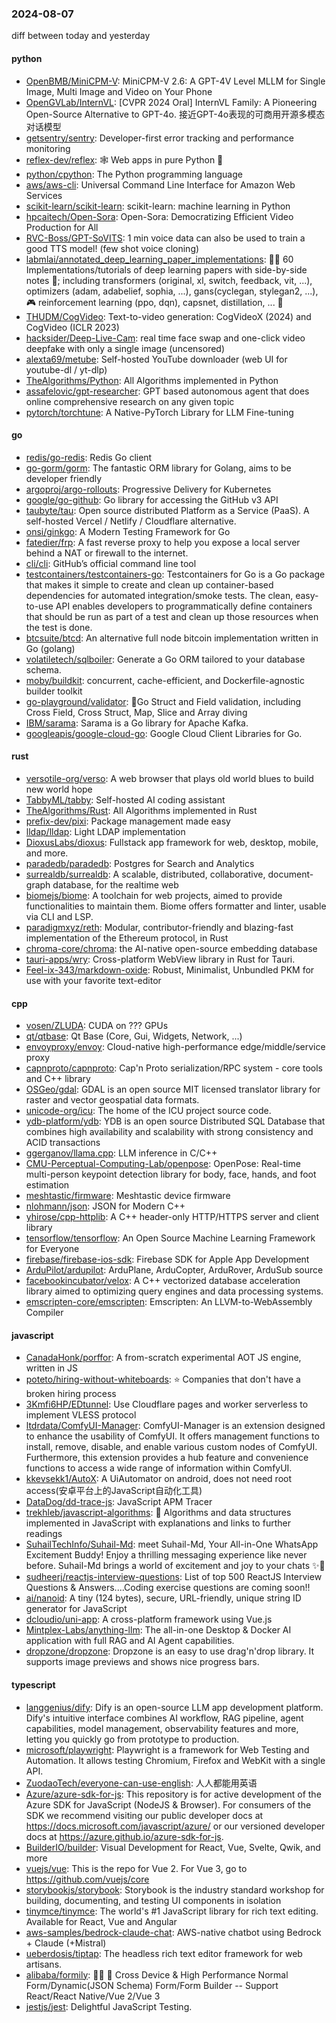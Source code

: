 ### 2024-08-07
diff between today and yesterday

#### python
* [OpenBMB/MiniCPM-V](https://github.com/OpenBMB/MiniCPM-V): MiniCPM-V 2.6: A GPT-4V Level MLLM for Single Image, Multi Image and Video on Your Phone
* [OpenGVLab/InternVL](https://github.com/OpenGVLab/InternVL): [CVPR 2024 Oral] InternVL Family: A Pioneering Open-Source Alternative to GPT-4o. 接近GPT-4o表现的可商用开源多模态对话模型
* [getsentry/sentry](https://github.com/getsentry/sentry): Developer-first error tracking and performance monitoring
* [reflex-dev/reflex](https://github.com/reflex-dev/reflex): 🕸️ Web apps in pure Python 🐍
* [python/cpython](https://github.com/python/cpython): The Python programming language
* [aws/aws-cli](https://github.com/aws/aws-cli): Universal Command Line Interface for Amazon Web Services
* [scikit-learn/scikit-learn](https://github.com/scikit-learn/scikit-learn): scikit-learn: machine learning in Python
* [hpcaitech/Open-Sora](https://github.com/hpcaitech/Open-Sora): Open-Sora: Democratizing Efficient Video Production for All
* [RVC-Boss/GPT-SoVITS](https://github.com/RVC-Boss/GPT-SoVITS): 1 min voice data can also be used to train a good TTS model! (few shot voice cloning)
* [labmlai/annotated_deep_learning_paper_implementations](https://github.com/labmlai/annotated_deep_learning_paper_implementations): 🧑‍🏫 60 Implementations/tutorials of deep learning papers with side-by-side notes 📝; including transformers (original, xl, switch, feedback, vit, ...), optimizers (adam, adabelief, sophia, ...), gans(cyclegan, stylegan2, ...), 🎮 reinforcement learning (ppo, dqn), capsnet, distillation, ... 🧠
* [THUDM/CogVideo](https://github.com/THUDM/CogVideo): Text-to-video generation: CogVideoX (2024) and CogVideo (ICLR 2023)
* [hacksider/Deep-Live-Cam](https://github.com/hacksider/Deep-Live-Cam): real time face swap and one-click video deepfake with only a single image (uncensored)
* [alexta69/metube](https://github.com/alexta69/metube): Self-hosted YouTube downloader (web UI for youtube-dl / yt-dlp)
* [TheAlgorithms/Python](https://github.com/TheAlgorithms/Python): All Algorithms implemented in Python
* [assafelovic/gpt-researcher](https://github.com/assafelovic/gpt-researcher): GPT based autonomous agent that does online comprehensive research on any given topic
* [pytorch/torchtune](https://github.com/pytorch/torchtune): A Native-PyTorch Library for LLM Fine-tuning

#### go
* [redis/go-redis](https://github.com/redis/go-redis): Redis Go client
* [go-gorm/gorm](https://github.com/go-gorm/gorm): The fantastic ORM library for Golang, aims to be developer friendly
* [argoproj/argo-rollouts](https://github.com/argoproj/argo-rollouts): Progressive Delivery for Kubernetes
* [google/go-github](https://github.com/google/go-github): Go library for accessing the GitHub v3 API
* [taubyte/tau](https://github.com/taubyte/tau): Open source distributed Platform as a Service (PaaS). A self-hosted Vercel / Netlify / Cloudflare alternative.
* [onsi/ginkgo](https://github.com/onsi/ginkgo): A Modern Testing Framework for Go
* [fatedier/frp](https://github.com/fatedier/frp): A fast reverse proxy to help you expose a local server behind a NAT or firewall to the internet.
* [cli/cli](https://github.com/cli/cli): GitHub’s official command line tool
* [testcontainers/testcontainers-go](https://github.com/testcontainers/testcontainers-go): Testcontainers for Go is a Go package that makes it simple to create and clean up container-based dependencies for automated integration/smoke tests. The clean, easy-to-use API enables developers to programmatically define containers that should be run as part of a test and clean up those resources when the test is done.
* [btcsuite/btcd](https://github.com/btcsuite/btcd): An alternative full node bitcoin implementation written in Go (golang)
* [volatiletech/sqlboiler](https://github.com/volatiletech/sqlboiler): Generate a Go ORM tailored to your database schema.
* [moby/buildkit](https://github.com/moby/buildkit): concurrent, cache-efficient, and Dockerfile-agnostic builder toolkit
* [go-playground/validator](https://github.com/go-playground/validator): 💯Go Struct and Field validation, including Cross Field, Cross Struct, Map, Slice and Array diving
* [IBM/sarama](https://github.com/IBM/sarama): Sarama is a Go library for Apache Kafka.
* [googleapis/google-cloud-go](https://github.com/googleapis/google-cloud-go): Google Cloud Client Libraries for Go.

#### rust
* [versotile-org/verso](https://github.com/versotile-org/verso): A web browser that plays old world blues to build new world hope
* [TabbyML/tabby](https://github.com/TabbyML/tabby): Self-hosted AI coding assistant
* [TheAlgorithms/Rust](https://github.com/TheAlgorithms/Rust): All Algorithms implemented in Rust
* [prefix-dev/pixi](https://github.com/prefix-dev/pixi): Package management made easy
* [lldap/lldap](https://github.com/lldap/lldap): Light LDAP implementation
* [DioxusLabs/dioxus](https://github.com/DioxusLabs/dioxus): Fullstack app framework for web, desktop, mobile, and more.
* [paradedb/paradedb](https://github.com/paradedb/paradedb): Postgres for Search and Analytics
* [surrealdb/surrealdb](https://github.com/surrealdb/surrealdb): A scalable, distributed, collaborative, document-graph database, for the realtime web
* [biomejs/biome](https://github.com/biomejs/biome): A toolchain for web projects, aimed to provide functionalities to maintain them. Biome offers formatter and linter, usable via CLI and LSP.
* [paradigmxyz/reth](https://github.com/paradigmxyz/reth): Modular, contributor-friendly and blazing-fast implementation of the Ethereum protocol, in Rust
* [chroma-core/chroma](https://github.com/chroma-core/chroma): the AI-native open-source embedding database
* [tauri-apps/wry](https://github.com/tauri-apps/wry): Cross-platform WebView library in Rust for Tauri.
* [Feel-ix-343/markdown-oxide](https://github.com/Feel-ix-343/markdown-oxide): Robust, Minimalist, Unbundled PKM for use with your favorite text-editor

#### cpp
* [vosen/ZLUDA](https://github.com/vosen/ZLUDA): CUDA on ??? GPUs
* [qt/qtbase](https://github.com/qt/qtbase): Qt Base (Core, Gui, Widgets, Network, ...)
* [envoyproxy/envoy](https://github.com/envoyproxy/envoy): Cloud-native high-performance edge/middle/service proxy
* [capnproto/capnproto](https://github.com/capnproto/capnproto): Cap'n Proto serialization/RPC system - core tools and C++ library
* [OSGeo/gdal](https://github.com/OSGeo/gdal): GDAL is an open source MIT licensed translator library for raster and vector geospatial data formats.
* [unicode-org/icu](https://github.com/unicode-org/icu): The home of the ICU project source code.
* [ydb-platform/ydb](https://github.com/ydb-platform/ydb): YDB is an open source Distributed SQL Database that combines high availability and scalability with strong consistency and ACID transactions
* [ggerganov/llama.cpp](https://github.com/ggerganov/llama.cpp): LLM inference in C/C++
* [CMU-Perceptual-Computing-Lab/openpose](https://github.com/CMU-Perceptual-Computing-Lab/openpose): OpenPose: Real-time multi-person keypoint detection library for body, face, hands, and foot estimation
* [meshtastic/firmware](https://github.com/meshtastic/firmware): Meshtastic device firmware
* [nlohmann/json](https://github.com/nlohmann/json): JSON for Modern C++
* [yhirose/cpp-httplib](https://github.com/yhirose/cpp-httplib): A C++ header-only HTTP/HTTPS server and client library
* [tensorflow/tensorflow](https://github.com/tensorflow/tensorflow): An Open Source Machine Learning Framework for Everyone
* [firebase/firebase-ios-sdk](https://github.com/firebase/firebase-ios-sdk): Firebase SDK for Apple App Development
* [ArduPilot/ardupilot](https://github.com/ArduPilot/ardupilot): ArduPlane, ArduCopter, ArduRover, ArduSub source
* [facebookincubator/velox](https://github.com/facebookincubator/velox): A C++ vectorized database acceleration library aimed to optimizing query engines and data processing systems.
* [emscripten-core/emscripten](https://github.com/emscripten-core/emscripten): Emscripten: An LLVM-to-WebAssembly Compiler

#### javascript
* [CanadaHonk/porffor](https://github.com/CanadaHonk/porffor): A from-scratch experimental AOT JS engine, written in JS
* [poteto/hiring-without-whiteboards](https://github.com/poteto/hiring-without-whiteboards): ⭐️ Companies that don't have a broken hiring process
* [3Kmfi6HP/EDtunnel](https://github.com/3Kmfi6HP/EDtunnel): Use Cloudflare pages and worker serverless to implement VLESS protocol
* [ltdrdata/ComfyUI-Manager](https://github.com/ltdrdata/ComfyUI-Manager): ComfyUI-Manager is an extension designed to enhance the usability of ComfyUI. It offers management functions to install, remove, disable, and enable various custom nodes of ComfyUI. Furthermore, this extension provides a hub feature and convenience functions to access a wide range of information within ComfyUI.
* [kkevsekk1/AutoX](https://github.com/kkevsekk1/AutoX): A UiAutomator on android, does not need root access(安卓平台上的JavaScript自动化工具)
* [DataDog/dd-trace-js](https://github.com/DataDog/dd-trace-js): JavaScript APM Tracer
* [trekhleb/javascript-algorithms](https://github.com/trekhleb/javascript-algorithms): 📝 Algorithms and data structures implemented in JavaScript with explanations and links to further readings
* [SuhailTechInfo/Suhail-Md](https://github.com/SuhailTechInfo/Suhail-Md): meet Suhail-Md, Your All-in-One WhatsApp Excitement Buddy! Enjoy a thrilling messaging experience like never before. Suhail-Md brings a world of excitement and joy to your chats ✨🤖
* [sudheerj/reactjs-interview-questions](https://github.com/sudheerj/reactjs-interview-questions): List of top 500 ReactJS Interview Questions & Answers....Coding exercise questions are coming soon!!
* [ai/nanoid](https://github.com/ai/nanoid): A tiny (124 bytes), secure, URL-friendly, unique string ID generator for JavaScript
* [dcloudio/uni-app](https://github.com/dcloudio/uni-app): A cross-platform framework using Vue.js
* [Mintplex-Labs/anything-llm](https://github.com/Mintplex-Labs/anything-llm): The all-in-one Desktop & Docker AI application with full RAG and AI Agent capabilities.
* [dropzone/dropzone](https://github.com/dropzone/dropzone): Dropzone is an easy to use drag'n'drop library. It supports image previews and shows nice progress bars.

#### typescript
* [langgenius/dify](https://github.com/langgenius/dify): Dify is an open-source LLM app development platform. Dify's intuitive interface combines AI workflow, RAG pipeline, agent capabilities, model management, observability features and more, letting you quickly go from prototype to production.
* [microsoft/playwright](https://github.com/microsoft/playwright): Playwright is a framework for Web Testing and Automation. It allows testing Chromium, Firefox and WebKit with a single API.
* [ZuodaoTech/everyone-can-use-english](https://github.com/ZuodaoTech/everyone-can-use-english): 人人都能用英语
* [Azure/azure-sdk-for-js](https://github.com/Azure/azure-sdk-for-js): This repository is for active development of the Azure SDK for JavaScript (NodeJS & Browser). For consumers of the SDK we recommend visiting our public developer docs at https://docs.microsoft.com/javascript/azure/ or our versioned developer docs at https://azure.github.io/azure-sdk-for-js.
* [BuilderIO/builder](https://github.com/BuilderIO/builder): Visual Development for React, Vue, Svelte, Qwik, and more
* [vuejs/vue](https://github.com/vuejs/vue): This is the repo for Vue 2. For Vue 3, go to https://github.com/vuejs/core
* [storybookjs/storybook](https://github.com/storybookjs/storybook): Storybook is the industry standard workshop for building, documenting, and testing UI components in isolation
* [tinymce/tinymce](https://github.com/tinymce/tinymce): The world's #1 JavaScript library for rich text editing. Available for React, Vue and Angular
* [aws-samples/bedrock-claude-chat](https://github.com/aws-samples/bedrock-claude-chat): AWS-native chatbot using Bedrock + Claude (+Mistral)
* [ueberdosis/tiptap](https://github.com/ueberdosis/tiptap): The headless rich text editor framework for web artisans.
* [alibaba/formily](https://github.com/alibaba/formily): 📱🚀 🧩 Cross Device & High Performance Normal Form/Dynamic(JSON Schema) Form/Form Builder -- Support React/React Native/Vue 2/Vue 3
* [jestjs/jest](https://github.com/jestjs/jest): Delightful JavaScript Testing.
